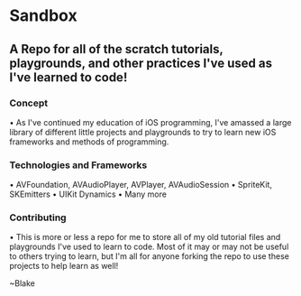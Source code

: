 # Sandbox 
## A Repo for all of the scratch tutorials, playgrounds, and other practices I've used as I've learned to code!

### Concept 
• As I've continued my education of iOS programming, I've amassed a large library of different little projects and playgrounds to try to learn new iOS frameworks and methods of programming. <br>

### Technologies and Frameworks 
• AVFoundation, AVAudioPlayer, AVPlayer, AVAudioSession
• SpriteKit, SKEmitters
• UIKit Dynamics
• Many more

### Contributing 
• This is more or less a repo for me to store all of my old tutorial files and playgrounds I've used to learn to code. Most of it may or may not be useful to others trying to learn, but I'm all for anyone forking the repo to use these projects to help learn as well!

~Blake
